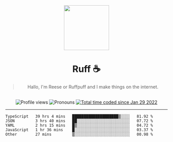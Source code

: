 <div align='center'>
  <img src='https://ruff.cafe/cdn/ruffpuff.jpg' width='140' height='140' />
  <h1>Ruff ☕️</h1>
  <blockquote>Hallo, I'm Reese or Ruffpuff and I make things on the internet.</blockquote>
  
  <br />
  
  <img alt="Profile views" src="https://komarev.com/ghpvc/?username=ruffpuff1" />
  <img alt='Pronouns' src='https://img.shields.io/endpoint?url=https://pronoundb.org/shields/61181f81be124c42b207bffd' />
  <a href="https://wakatime.com/@72bf611d-9557-4a85-aa1d-46f6a3346744"><img src="https://wakatime.com/badge/user/72bf611d-9557-4a85-aa1d-46f6a3346744.svg" alt="Total time coded since Jan 29 2022" /></a>
</div>

<hr />

<!--START_SECTION:waka-->
```text
TypeScript   39 hrs 4 mins   ████████████████████▒░░░░   81.92 % 
JSON         3 hrs 40 mins   ██░░░░░░░░░░░░░░░░░░░░░░░   07.72 % 
YAML         2 hrs 15 mins   █▒░░░░░░░░░░░░░░░░░░░░░░░   04.72 % 
JavaScript   1 hr 36 mins    █░░░░░░░░░░░░░░░░░░░░░░░░   03.37 % 
Other        27 mins         ▒░░░░░░░░░░░░░░░░░░░░░░░░   00.98 % 
```
<!--END_SECTION:waka-->
